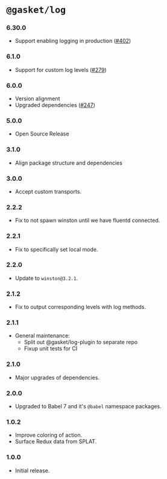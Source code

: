 # `@gasket/log`

### 6.30.0

- Support enabling logging in production ([#402])

### 6.1.0

- Support for custom log levels ([#279])

### 6.0.0

- Version alignment
- Upgraded dependencies ([#247])

### 5.0.0

- Open Source Release

### 3.1.0

- Align package structure and dependencies

### 3.0.0

- Accept custom transports.

### 2.2.2

- Fix to not spawn winston until we have fluentd connected.

### 2.2.1

- Fix to specifically set local mode.

### 2.2.0

- Update to `winston@3.2.1`.

### 2.1.2

- Fix to output corresponding levels with log methods.

### 2.1.1

- General maintenance:
  - Split out @gasket/log-plugin to separate repo
  - Fixup unit tests for CI

### 2.1.0

- Major upgrades of dependencies.

### 2.0.0

- Upgraded to Babel 7 and it's `@babel` namespace packages.

### 1.0.2

- Improve coloring of action.
- Surface Redux data from SPLAT.

### 1.0.0

- Initial release.


[#247]: https://github.com/godaddy/gasket/pull/247
[#279]: https://github.com/godaddy/gasket/pull/279
[#402]: https://github.com/godaddy/gasket/pull/402
